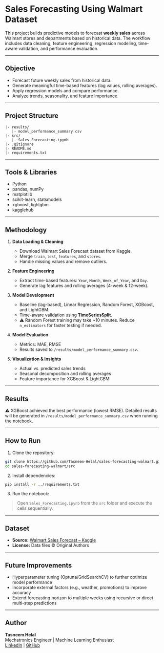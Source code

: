 # Sales Forecasting Using Walmart Dataset

This project builds predictive models to forecast **weekly sales** across Walmart stores and departments based on historical data. The workflow includes data cleaning, feature engineering, regression modeling, time-aware validation, and performance evaluation.

---

## Objective

- Forecast future weekly sales from historical data.
- Generate meaningful time-based features (lag values, rolling averages).
- Apply regression models and compare performance.
- Analyze trends, seasonality, and feature importance.

---

## Project Structure

```
|- results/
   |- model_performance_summary.csv   
|- src/
   |- Sales_Forecasting.ipynb         
|- .gitignore
|- README.md
|- requirements.txt
```

---

## Tools & Libraries

- Python  
- pandas, numPy  
- matplotlib
- scikit-learn, statsmodels  
- xgboost, lightgbm
- kagglehub  

---

## Methodology

1. **Data Loading & Cleaning**  
   - Download Walmart Sales Forecast dataset from Kaggle.  
   - Merge `train`, `test`, `features`, and `stores`.  
   - Handle missing values and remove outliers.

2. **Feature Engineering**  
   - Extract time-based features: `Year`, `Month`, `Week_of_Year`, and `Day`.  
   - Generate lag features and rolling averages (4-week & 12-week).

3. **Model Development**  
   - Baseline (lag-based), Linear Regression, Random Forest, XGBoost, and LightGBM.  
   - Time-aware validation using **TimeSeriesSplit**.  
   - ⚠️ Random Forest training may take ~10 minutes. Reduce `n_estimators` for faster testing if needed.

4. **Model Evaluation**  
   - Metrics: MAE, RMSE  
   - Results saved to `/results/model_performance_summary.csv`.

5. **Visualization & Insights**  
   - Actual vs. predicted sales trends  
   - Seasonal decomposition and rolling averages  
   - Feature importance for XGBoost & LightGBM

---

## Results

⚠️ XGBoost achieved the best performance (lowest RMSE). Detailed results will be generated in `/results/model_performance_summary.csv` when running the notebook.

---

## How to Run

1. Clone the repository:
```bash
git clone https://github.com/Tasneem-Helal/sales-forecasting-walmart.git
cd sales-forecasting-walmart/src
```

2. Install dependencies:
```bash
pip install -r ../requirements.txt
```

3. Run the notebook:
> Open `Sales_Forecasting.ipynb` from the `src` folder and execute the cells sequentially.

---

## Dataset

- **Source:** [Walmart Sales Forecast – Kaggle](https://www.kaggle.com/datasets/aslanahmedov/walmart-sales-forecast/data?select=features.csv)  
- **License:** Data files © Original Authors

---

## Future Improvements

- Hyperparameter tuning (Optuna/GridSearchCV) to further optimize model performance
- Incorporate external factors (e.g., weather, promotions) to improve accuracy
- Extend forecasting horizon to multiple weeks using recursive or direct multi-step predictions

---

## Author

**Tasneem Helal**  
Mechatronics Engineer | Machine Learning Enthusiast  
[LinkedIn](https://linkedin.com/in/tasneemhelal) | [GitHub](https://github.com/Tasneem-Helal)

